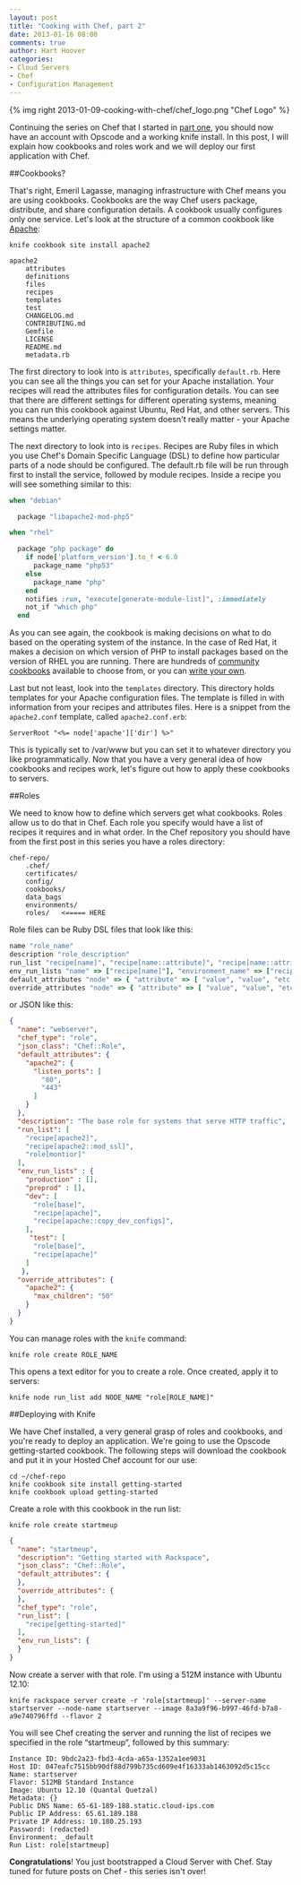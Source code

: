 ```yaml
---
layout: post
title: "Cooking with Chef, part 2"
date: 2013-01-16 08:00
comments: true
author: Hart Hoover
categories: 
- Cloud Servers
- Chef
- Configuration Management
---
```

{% img right 2013-01-09-cooking-with-chef/chef_logo.png "Chef Logo" %}

Continuing the series on Chef that I started in [part one](http://devops.rackspace.com/cooking-with-chef.html), you should now have an account with Opscode and a working knife install. In this post, I will explain how cookbooks and roles work and we will deploy our first application with Chef.
<!--More-->
##Cookbooks?

That's right, Emeril Lagasse, managing infrastructure with Chef means you are using cookbooks. Cookbooks are the way Chef users package, distribute, and share configuration details. A cookbook usually configures only one service. Let's look at the structure of a common cookbook like [Apache](https://github.com/opscode-cookbooks/apache2):

	knife cookbook site install apache2

	apache2
    	attributes
    	definitions
    	files
    	recipes
    	templates
    	test
    	CHANGELOG.md
    	CONTRIBUTING.md
    	Gemfile
    	LICENSE
    	README.md
    	metadata.rb

The first directory to look into is `attributes`, specifically `default.rb`. Here you can see all the things you can set for your Apache installation. Your recipes will read the attributes files for configuration details. You can see that there are different settings for different operating systems, meaning you can run this cookbook against Ubuntu, Red Hat, and other servers. This means the underlying operating system doesn't really matter - your Apache settings matter.

The next directory to look into is `recipes`. Recipes are Ruby files in which you use Chef's Domain Specific Language (DSL) to define how particular parts of a node should be configured. The default.rb file will be run through first to install the service, followed by module recipes. Inside a recipe you will see something similar to this:

```ruby
when "debian"

  package "libapache2-mod-php5"

when "rhel"

  package "php package" do
    if node['platform_version'].to_f < 6.0
      package_name "php53"
    else
      package_name "php"
    end
    notifies :run, "execute[generate-module-list]", :immediately
    not_if "which php"
  end
```

As you can see again, the cookbook is making decisions on what to do based on the operating system of the instance. In the case of Red Hat, it makes a decision on which version of PHP to install packages based on the version of RHEL you are running. There are hundreds of [community cookbooks](http://community.opscode.com/cookbooks) available to choose from, or you can [write your own](http://wiki.opscode.com/display/chef/Guide+to+Creating+A+Cookbook+and+Writing+A+Recipe).

Last but not least, look into the `templates` directory. This directory holds templates for your Apache configuration files. The template is filled in with information from your recipes and attributes files. Here is a snippet from the `apache2.conf` template, called `apache2.conf.erb`:

	ServerRoot "<%= node['apache']['dir'] %>"

This is typically set to /var/www but you can set it to whatever directory you like programmatically. Now that you have a very general idea of how cookbooks and recipes work, let's figure out how to apply these cookbooks to servers.

##Roles

We need to know how to define which servers get what cookbooks. Roles allow us to do that in Chef. Each role you specify would have a list of recipes it requires and in what order. In the Chef repository you should have from the first post in this series you have a roles directory:

	chef-repo/
		.chef/
		certificates/
		config/
		cookbooks/
		data_bags
		environments/
		roles/   <===== HERE

Role files can be Ruby DSL files that look like this:

```ruby
name "role_name"
description "role_description"
run_list "recipe[name]", "recipe[name::attribute]", "recipe[name::attribute]"
env_run_lists "name" => ["recipe[name]"], "environment_name" => ["recipe[name::attribute]"]
default_attributes "node" => { "attribute" => [ "value", "value", "etc." ] }
override_attributes "node" => { "attribute" => [ "value", "value", "etc." ] }
```

or JSON like this:

```json
{
  "name": "webserver",
  "chef_type": "role",
  "json_class": "Chef::Role",
  "default_attributes": {
    "apache2": {
      "listen_ports": [
        "80",
        "443"
      ]
    }
  },
  "description": "The base role for systems that serve HTTP traffic",
  "run_list": [
    "recipe[apache2]",
    "recipe[apache2::mod_ssl]",
    "role[montior]"
  ],
  "env_run_lists" : {
    "production" : [],
    "preprod" : [],
    "dev": [
      "role[base]",
      "recipe[apache]",
      "recipe[apache::copy_dev_configs]",
    ],
     "test": [
      "role[base]",
      "recipe[apache]"
    ]
   },
  "override_attributes": {
    "apache2": {
      "max_children": "50"
    }
  }
}
```

You can manage roles with the `knife` command:

	knife role create ROLE_NAME

This opens a text editor for you to create a role. Once created, apply it to servers:

	knife node run_list add NODE_NAME "role[ROLE_NAME]"

##Deploying with Knife

We have Chef installed, a very general grasp of roles and cookbooks, and you're ready to deploy an application. We're going to use the Opscode getting-started cookbook. The following steps will download the cookbook and put it in your Hosted Chef account for our use:

	cd ~/chef-repo
	knife cookbook site install getting-started
	knife cookbook upload getting-started

Create a role with this cookbook in the run list:

	knife role create startmeup

```json
{
  "name": "startmeup",
  "description": "Getting started with Rackspace",
  "json_class": "Chef::Role",
  "default_attributes": {
  },
  "override_attributes": {
  },
  "chef_type": "role",
  "run_list": [
    "recipe[getting-started]"
  ],
  "env_run_lists": {
  }
}
```

Now create a server with that role. I'm using a 512M instance with Ubuntu 12.10:

	knife rackspace server create -r 'role[startmeup]' --server-name startserver --node-name startserver --image 8a3a9f96-b997-46fd-b7a8-a9e740796ffd --flavor 2

You will see Chef creating the server and running the list of recipes we specified in the role “startmeup”, followed by this summary:

	Instance ID: 9bdc2a23-fbd3-4cda-a65a-1352a1ee9031
	Host ID: 047eafc7515bb90df88d799b735cd609e4f16333ab1463092d5c15cc
	Name: startserver
	Flavor: 512MB Standard Instance
	Image: Ubuntu 12.10 (Quantal Quetzal)
	Metadata: {}
	Public DNS Name: 65-61-189-188.static.cloud-ips.com
	Public IP Address: 65.61.189.188
	Private IP Address: 10.180.25.193
	Password: (redacted)
	Environment: _default
	Run List: role[startmeup]

**Congratulations**! You just bootstrapped a Cloud Server with Chef. Stay tuned for future posts on Chef - this series isn't over!
